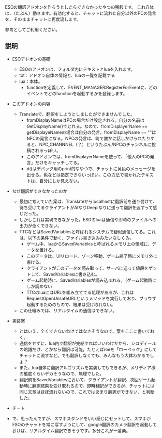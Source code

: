 ESOの翻訳アドオンを作ろうとしたらできなかったやつの残骸です。
これ自体は、（たぶん）動きます。有効化すると、チャットに流れた自分以外のPCの発言を、そのままチャットに再度流します。

参考としてご利用ください。

## 説明
* ESOアドオンの基礎
  * ESOのアドオンは、フォルダ内にテキストとluaを入れます。
  * txt：アドオン自体の情報と、luaの一覧を記載する
  * lua：本体。
    * functionを定義して、EVENT_MANAGER:RegisterForEventに、どのイベントでどのfunctionを起動するかを登録します。

* このアドオンの内容
  * Translateで、翻訳をしようとしましたができませんでした。
    * fromDisplayNameはPCの場合だけ設定される。自分の名前はGetDisplayName()でとれる。なので、fromDisplayerName == getDisplayeNameの場合は自分の発言。fromDisplayName == ""はNPCの発言になる。NPCの発言は、町で誰かに話しかけられたりすると、NPC_CHANNNEL（？）というたぶん/NPCのチャンネルに投稿されるっぽい。
    * このアドオンでは、fromDisplayerNameを使って、「他人のPCの発言」だけをキャッチしてる。
    * d()はデバッグ用のprint的なやつで、チャットに黄色のメッセージを出せる。色などは指定できないっぽい。この方法で書かれたテキストは、自分にしか見えない。

 * なぜ翻訳ができなかったのか
   * 最初に考えていた案は、Translateからlocalhostに翻訳前を送り付けて、待ち受けてるクライアントがAIなりDeeplなりに送って翻訳を返すって感じだった。
   * しかしこれは実現できなかった。ESOのluaは通信や即時のファイルへの出力が全くできない。
   * TTCなどはSavedVariablesと呼ばれるシステムで疑似通信してる。これは、以下の条件で動く、ファイル書き込みみたいなしくみ。
     * ゲーム中、luaからSavedVariablesと呼ばれるメモリ上の領域に、データを置ける。
     * このデータは、UIリロード、ゾーン移動、ゲーム終了時にメモリ外に書ける。
     * クライアントがこのデータを読み取って、サーバに送って値段をゲットして、SavedVariablesに書き込む。
     * ゲーム起動時に、SavedVariablesが読み込まれる。（ゲーム起動時にしか読めない
     * TTCのluaにはURLを組み立ててる処理があるが、これはRequestOpenUnsafeURLというメソッドを実行しており、ブラウザ起動するためのもので、結果は受け取れない。
   * この仕組みでは、リアルタイムの通信はできない。

 * 実装案
   * とはいえ、全くできないわけではなさそうなので、案をここに書いておく。
   * 通信をせずに、lua内で翻訳が完結すればいいわけだから、シロディールの略語だけ、とかなら翻訳は可能。たとえばroeを「ローベック」にしてチャットに流すなど。でも翻訳しなくても、みんなもう大体わかるでしょ？
   * また、lua自体に翻訳アルゴリズムを実装してもできるが、メリディア様の態度くらいデカそうなので、無理でした。
   * 翻訳前をSavedVariablesにおいて、クライアントが翻訳、次回ゲーム起動時に翻訳結果を受け取れるので、即時翻訳ができるが、チャットには同じ文章はほぼ流れないので、これではあまり翻訳ができない、と判断した。
   

 * チート
  * で、思ったんですが、スマホスタンドをいい感じにセットして、スマホがESOのチャットを常に写すようにして、google翻訳のカメラ翻訳を起動しておけば、リアルタイム翻訳できそうです。多分これが一番楽。
